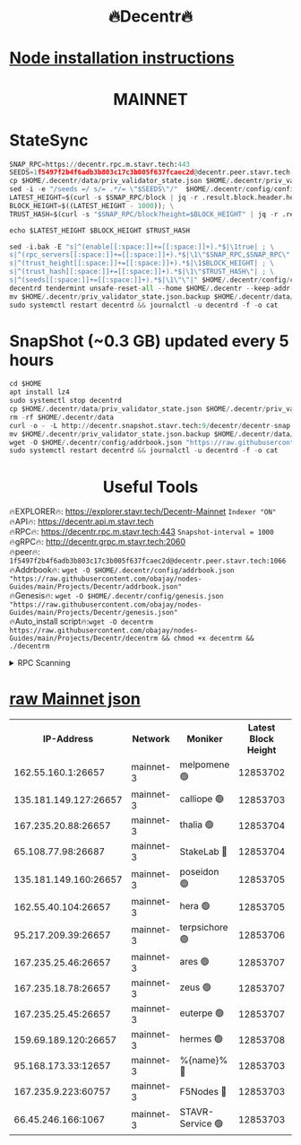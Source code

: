 <h1 align="center"> 🔥Decentr🔥</h1>

[Node installation instructions](https://github.com/obajay/nodes-Guides/tree/main/Projects/Decentr)
=
<h1 align="center"> MAINNET</h1>

# StateSync
```python
SNAP_RPC=https://decentr.rpc.m.stavr.tech:443
SEEDS=1f5497f2b4f6adb3b803c17c3b005f637fcaec2d@decentr.peer.stavr.tech:1066
cp $HOME/.decentr/data/priv_validator_state.json $HOME/.decentr/priv_validator_state.json.backup
sed -i -e "/seeds =/ s/= .*/= \"$SEEDS\"/"  $HOME/.decentr/config/config.toml
LATEST_HEIGHT=$(curl -s $SNAP_RPC/block | jq -r .result.block.header.height); \
BLOCK_HEIGHT=$((LATEST_HEIGHT - 1000)); \
TRUST_HASH=$(curl -s "$SNAP_RPC/block?height=$BLOCK_HEIGHT" | jq -r .result.block_id.hash)

echo $LATEST_HEIGHT $BLOCK_HEIGHT $TRUST_HASH

sed -i.bak -E "s|^(enable[[:space:]]+=[[:space:]]+).*$|\1true| ; \
s|^(rpc_servers[[:space:]]+=[[:space:]]+).*$|\1\"$SNAP_RPC,$SNAP_RPC\"| ; \
s|^(trust_height[[:space:]]+=[[:space:]]+).*$|\1$BLOCK_HEIGHT| ; \
s|^(trust_hash[[:space:]]+=[[:space:]]+).*$|\1\"$TRUST_HASH\"| ; \
s|^(seeds[[:space:]]+=[[:space:]]+).*$|\1\"\"|" $HOME/.decentr/config/config.toml
decentrd tendermint unsafe-reset-all --home $HOME/.decentr --keep-addr-book
mv $HOME/.decentr/priv_validator_state.json.backup $HOME/.decentr/data/priv_validator_state.json
sudo systemctl restart decentrd && journalctl -u decentrd -f -o cat
```
# SnapShot (~0.3 GB) updated every 5 hours
```python
cd $HOME
apt install lz4
sudo systemctl stop decentrd
cp $HOME/.decentr/data/priv_validator_state.json $HOME/.decentr/priv_validator_state.json.backup
rm -rf $HOME/.decentr/data
curl -o - -L http://decentr.snapshot.stavr.tech:9/decentr/decentr-snap.tar.lz4 | lz4 -c -d - | tar -x -C $HOME/.decentr --strip-components 2
mv $HOME/.decentr/priv_validator_state.json.backup $HOME/.decentr/data/priv_validator_state.json
wget -O $HOME/.decentr/config/addrbook.json "https://raw.githubusercontent.com/obajay/nodes-Guides/main/Projects/Decentr/addrbook.json"
sudo systemctl restart decentrd && journalctl -u decentrd -f -o cat
```

 <h1 align="center"> Useful Tools</h1>

🔥EXPLORER🔥:     https://explorer.stavr.tech/Decentr-Mainnet        `Indexer "ON"` \
🔥API🔥:          https://decentr.api.m.stavr.tech \
🔥RPC🔥:          https://decentr.rpc.m.stavr.tech:443              `Snapshot-interval = 1000` \
🔥gRPC🔥:         http://decentr.grpc.m.stavr.tech:2060 \
🔥peer🔥:         `1f5497f2b4f6adb3b803c17c3b005f637fcaec2d@decentr.peer.stavr.tech:1066` \
🔥Addrbook🔥:  `wget -O $HOME/.decentr/config/addrbook.json "https://raw.githubusercontent.com/obajay/nodes-Guides/main/Projects/Decentr/addrbook.json"` \
🔥Genesis🔥:  `wget -O $HOME/.decentr/config/genesis.json "https://raw.githubusercontent.com/obajay/nodes-Guides/main/Projects/Decentr/genesis.json"` \
🔥Auto_install script🔥:`wget -O decentrm https://raw.githubusercontent.com/obajay/nodes-Guides/main/Projects/Decentr/decentrm && chmod +x decentrm && ./decentrm`

<details>
<summary>RPC Scanning</summary>

<h2 align="center"> We scan nodes in real time every 4 hours. And we provide the final result of RPC endpoints.
We cannot influence the operation of these nodes in any way. </h2>


```python
If Voting Power is higher than 0 --> then the Node is a validator of the network and may be subject to attack and be a potential threat to the chain.
```
```python
We marked such validators with a red symbol
```

</details>

[raw Mainnet json](https://rpc-check.decentrm.stavr.tech/decentrm/rpc-decentrm-result.json)
=



<table><tr><th>IP-Address</th><th>Network</th><th>Moniker</th><th>Latest Block Height</th><th>Earliest Block Height</th><th>Catching Up</th><th>Tx Index</th><th>Voting Power</th><th>Scan Time</th></tr><tr><td>162.55.160.1:26657</td><td>mainnet-3</td><td>melpomene 🟢</td><td>12853702</td><td>1688950</td><td>False</td><td>on</td><td>0</td><td>2024-02-12T08:51:31.894177101UTC</td></tr><tr><td>135.181.149.127:26657</td><td>mainnet-3</td><td>calliope 🟢</td><td>12853703</td><td>1688950</td><td>False</td><td>on</td><td>0</td><td>2024-02-12T08:51:34.310552210UTC</td></tr><tr><td>167.235.20.88:26657</td><td>mainnet-3</td><td>thalia 🟢</td><td>12853704</td><td>1688950</td><td>False</td><td>on</td><td>0</td><td>2024-02-12T08:51:40.105181578UTC</td></tr><tr><td>65.108.77.98:26687</td><td>mainnet-3</td><td>StakeLab 🔴</td><td>12853704</td><td>1688950</td><td>False</td><td>on</td><td>5642440</td><td>2024-02-12T08:51:40.428643667UTC</td></tr><tr><td>135.181.149.160:26657</td><td>mainnet-3</td><td>poseidon 🟢</td><td>12853705</td><td>1688950</td><td>False</td><td>on</td><td>0</td><td>2024-02-12T08:51:45.351230265UTC</td></tr><tr><td>162.55.40.104:26657</td><td>mainnet-3</td><td>hera 🟢</td><td>12853705</td><td>1688950</td><td>False</td><td>on</td><td>0</td><td>2024-02-12T08:51:47.711453551UTC</td></tr><tr><td>95.217.209.39:26657</td><td>mainnet-3</td><td>terpsichore 🟢</td><td>12853706</td><td>1688950</td><td>False</td><td>on</td><td>0</td><td>2024-02-12T08:51:54.286898522UTC</td></tr><tr><td>167.235.25.46:26657</td><td>mainnet-3</td><td>ares 🟢</td><td>12853707</td><td>1688950</td><td>False</td><td>on</td><td>0</td><td>2024-02-12T08:51:56.610716622UTC</td></tr><tr><td>167.235.18.78:26657</td><td>mainnet-3</td><td>zeus 🟢</td><td>12853707</td><td>1688950</td><td>False</td><td>on</td><td>0</td><td>2024-02-12T08:51:59.015472667UTC</td></tr><tr><td>167.235.25.45:26657</td><td>mainnet-3</td><td>euterpe 🟢</td><td>12853707</td><td>1688950</td><td>False</td><td>on</td><td>0</td><td>2024-02-12T08:52:01.351581849UTC</td></tr><tr><td>159.69.189.120:26657</td><td>mainnet-3</td><td>hermes 🟢</td><td>12853708</td><td>1688950</td><td>False</td><td>on</td><td>0</td><td>2024-02-12T08:52:03.748850293UTC</td></tr><tr><td>95.168.173.33:12657</td><td>mainnet-3</td><td>%{name}% 🔴</td><td>12853703</td><td>8964001</td><td>False</td><td>on</td><td>4263570</td><td>2024-02-12T08:51:35.473543094UTC</td></tr><tr><td>167.235.9.223:60757</td><td>mainnet-3</td><td>F5Nodes 🔴</td><td>12853703</td><td>12380001</td><td>False</td><td>off</td><td>562</td><td>2024-02-12T08:51:35.703724400UTC</td></tr><tr><td>66.45.246.166:1067</td><td>mainnet-3</td><td>STAVR-Service 🟢</td><td>12853703</td><td>12852001</td><td>False</td><td>on</td><td>0</td><td>2024-02-12T08:51:34.988020110UTC</td></tr></table>
